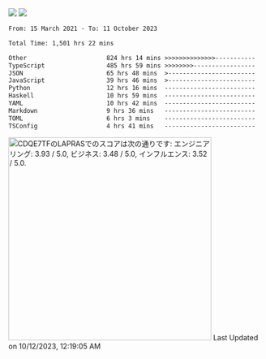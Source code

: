 <div>
  <img src="https://github-readme-stats.vercel.app/api?username=naporin0624&count_private=true&show_icons=true" />
  <img src="https://github-readme-stats.vercel.app/api/top-langs/?username=naporin0624&layout=compact&hide=css" />
  <!--START_SECTION:waka-->

```txt
From: 15 March 2021 - To: 11 October 2023

Total Time: 1,501 hrs 22 mins

Other                      824 hrs 14 mins >>>>>>>>>>>>>>-----------   54.90 %
TypeScript                 485 hrs 59 mins >>>>>>>>-----------------   32.37 %
JSON                       65 hrs 48 mins  >------------------------   04.38 %
JavaScript                 39 hrs 46 mins  >------------------------   02.65 %
Python                     12 hrs 16 mins  -------------------------   00.82 %
Haskell                    10 hrs 59 mins  -------------------------   00.73 %
YAML                       10 hrs 42 mins  -------------------------   00.71 %
Markdown                   9 hrs 36 mins   -------------------------   00.64 %
TOML                       6 hrs 3 mins    -------------------------   00.40 %
TSConfig                   4 hrs 41 mins   -------------------------   00.31 %
```

<!--END_SECTION:waka-->
  
  <!--START_SECTION:lapras-card-->
<p ><a href="https://lapras.com/public/CDQE7TF" target="_blank" rel="noopener noreferrer"><img alt="CDQE7TFのLAPRASでのスコアは次の通りです: エンジニアリング: 3.93 / 5.0, ビジネス: 3.48 / 5.0, インフルエンス: 3.52 / 5.0." src="https://lapras-card-generator.vercel.app/api/svg?e=3.93&b=3.48&i=3.52&b1=%23232323&b2=%236d6d6d&i1=%23212121&i2=%23818181&l=ja" width="400" ></a>  
Last Updated on 10/12/2023, 12:19:05 AM</p>
<!--END_SECTION:lapras-card-->
</div>
